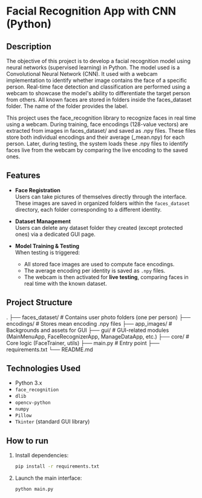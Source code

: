 #  Facial Recognition App with CNN (Python)

## Description 

The objective of this project is to develop a facial recognition model using neural networks (supervised learning) in Python. The model used is a Convolutional Neural Network (CNN). It used with a webcam implementation to identify whether image contains the face of a specific person. Real-time face detection and classification are performed using a webcam to showcase the model's ability to differentiate the target person from others. All known faces are stored in folders inside the faces_dataset folder. The name of the folder provides the label.

This project uses the face_recognition library to recognize faces in real time using a webcam. During training, face encodings (128-value vectors) are extracted from images in faces_dataset/ and saved as .npy files. These files store both individual encodings and their average (_mean.npy) for each person. Later, during testing, the system loads these .npy files to identify faces live from the webcam by comparing the live encoding to the saved ones.

## Features 

- **Face Registration**  
  Users can take pictures of themselves directly through the interface. These images are saved in organized folders within the `faces_dataset` directory, each folder corresponding to a different identity.

- **Dataset Management**  
  Users can delete any dataset folder they created (except protected ones) via a dedicated GUI page.

- **Model Training & Testing**  
  When testing is triggered:
  - All stored face images are used to compute face encodings.
  - The average encoding per identity is saved as `.npy` files.
  - The webcam is then activated for **live testing**, comparing faces in real time with the known dataset.


## Project Structure
.
├── faces_dataset/           # Contains user photo folders (one per person)
├── encodings/               # Stores mean encoding .npy files
├── app_images/              # Backgrounds and assets for GUI
├── gui/                     # GUI-related modules (MainMenuApp, FaceRecognizerApp, ManageDataApp, etc.)
├── core/                    # Core logic (FaceTrainer, utils)
├── main.py                  # Entry point
├── requirements.txt
└── README.md

## Technologies Used 
- Python 3.x
- `face_recognition`
- `dlib`
- `opencv-python`
- `numpy`
- `Pillow`
- `Tkinter` (standard GUI library)

## How to run 
1. Install dependencies: 
   ```bash
   pip install -r requirements.txt

2. Launch the main interface: 
    ```bash
    python main.py 